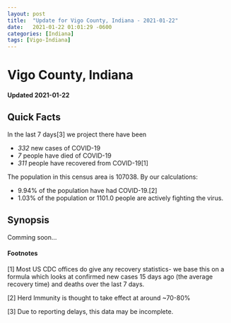 ```yaml
---
layout: post
title:  "Update for Vigo County, Indiana - 2021-01-22"
date:   2021-01-22 01:01:29 -0600
categories: [Indiana]
tags: [Vigo-Indiana]
---
```


# Vigo County, Indiana
#### Updated 2021-01-22

## Quick Facts

In the last 7 days[3] we project there have been
- *332* new cases of COVID-19
- *7* people have died of COVID-19
- *311* people have recovered from COVID-19[1]

The population in this census area is 107038. By our calculations:
- 9.94% of the population have had COVID-19.[2]
- 1.03% of the population or 1101.0 people are actively fighting the virus.

## Synopsis

Comming soon...


#### Footnotes

[1] Most US CDC offices do give any recovery statistics- we base this on a formula which looks at confirmed new cases
15 days ago (the average recovery time) and deaths over the last 7 days.

[2] Herd Immunity is thought to take effect at around ~70-80%

[3] Due to reporting delays, this data may be incomplete.
 
    